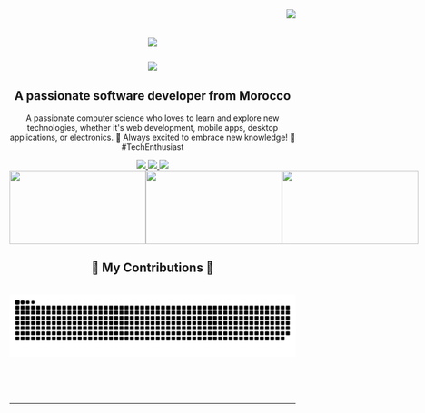 <img align="right" src="https://visitor-badge.laobi.icu/badge?page_id=salesp07.salesp07" />

<h1 align="center">
    <img src="https://readme-typing-svg.herokuapp.com/?font=Righteous&size=35&center=true&vCenter=true&width=500&height=70&duration=4000&lines=Hello+World!+👋;+I'm+Fadel+ellah+ERRAMI!;" />
</h1>

<div align="center">
  <img src="https://media1.tenor.com/m/9nEdQmLxArAAAAAC/a.gif"/>
</div>
<h2 align="center">A passionate software developer from Morocco </h2>

<div align="center">

A passionate computer science who loves to learn and explore new technologies, whether it's web development, mobile apps, desktop applications, or electronics. 🚀 Always excited to embrace new knowledge! 
🚀 #TechEnthusiast
 
 </div>

 <div align="center"> 
  <a href="mailto:fadelellaherrami@gmail.com">
    <img src="https://img.shields.io/badge/Gmail-333333?style=for-the-badge&logo=gmail&logoColor=red" />
  </a>
  <a href="https://www.linkedin.com/in/fadel-ellah-errami-879b13207/" target="_blank">
    <img src="https://img.shields.io/badge/LinkedIn-0077B5?style=for-the-badge&logo=linkedin&logoColor=white" target="_blank" />
  </a>
  <a href="https://erramifadelellah.netlify.app" target="_blank">
     <img src="https://img.shields.io/badge/Portfolio-FF5722?style=for-the-badge&logo=todoist&logoColor=white" target="_blank" /> <!-- sqlite, safari, google-chrome are other good icon options -->
  </a>
</div>


<div style="display: flex;" align="center">
        <img src="https://media1.giphy.com/media/13HgwGsXF0aiGY/giphy.gif?cid=ecf05e477ioyjdgkga3gl52zh9fjk80tzgs3dkm3fs90cddu&ep=v1_gifs_related&rid=giphy.gif&ct=g" width="240px" height="130px"/>
        <img src="https://media2.giphy.com/media/5ntdy5Ban1dIY/giphy.gif?cid=ecf05e47ie4ztu3n5ocgpfqnv9bd2dmbyfg9rwba3ig5n449&ep=v1_gifs_related&rid=giphy.gif&ct=g" width="240px" height="130px" />
        <img src="https://media0.giphy.com/media/13FrpeVH09Zrb2/giphy.gif?cid=ecf05e47ie4ztu3n5ocgpfqnv9bd2dmbyfg9rwba3ig5n449&ep=v1_gifs_related&rid=giphy.gif&ct=g" width="240px" height="130px" />
</div>

<div align="center">
  <h2>🐍 My Contributions 🐍</h2>
  <br>
  <img alt="snake eating my contributions" src="https://raw.githubusercontent.com/salesp07/salesp07/output/github-contribution-grid-snake.svg" />
  
  <br/><br/><br/>
</div>

<hr/>
